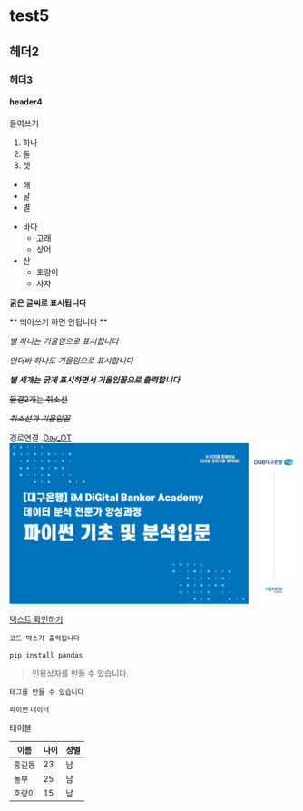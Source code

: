 # test5

## 헤더2

### 헤더3

#### header4

들여쓰기
  1) 하나
  2) 둘
  3) 셋


- 해
- 달
- 별

* 바다
  * 고래
  * 상어
* 산
  * 호랑이
  * 사자




**굵은 글씨로 표시됩니다**

** 띄어쓰기 하면 안됩니다 **

*별 하나는 기울임으로 표시합니다*

_언더바 하나도 기울임으로 표시합니다_




***별 세개는 굵게 표시하면서 기울임꼴으로 출력합니다***

~~물결2개는 취소선~~

~~*취소선과 기울임꼴*~~

경로연결
.[Day_OT](/day_OT)
![IM_DiGital](/git_image.png)

[텍스트 확인하기](/day_OT/github.txt)

```
코드 박스가 출력됩니다
```

```
pip install pandas
```

> 인용상자를 만들 수 있습니다.

`태그를 만들 수 있습니다`

`파이썬`
`데이터`


테이블

|이름|나이|성별|
|---|---|---|
|홍길동|23|남|
|놀부|25|남|
|호랑이|15|남|
